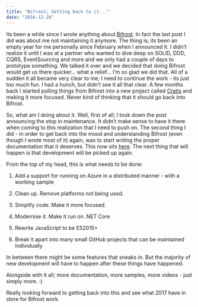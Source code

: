 ```yaml
---
title: "Bifrost; Getting back to it..."
date: "2016-12-28"
---
```


Its been a while since I wrote anything about [Bifrost](http://github.com/dolittle/bifrost). In fact the last post I did was about me not maintaining it anymore. The thing is; its been an empty year for me personally since February when I announced it. I didn’t realize it until I was at a partner who wanted to dive deep on SOLID, DDD, CQRS, EventSourcing and more and we only had a couple of days to prototype something. We talked it over and we decided that doing Bifrost would get us there quicker… what a relief… I’m so glad we did that. All of a sudden it all became very clear to me; I need to continue the work - its just too much fun. I had a hunch, but didn’t see it all that clear. A few months back I started pulling things from Bifrost into a new project called [Cratis](http://) and making it more focused. Never kind of thinking that it should go back into Bifrost.

So, what am I doing about it. Well, first of all; I took down the post announcing the stop in maintenance. It didn’t make sense to have it there when coming to this realization that I need to push on. The second thing I did - in order to get back into the mood and understanding Bifrost (even though I wrote most of it) again, was to start writing the proper documentation that it deserves. This now sits [here](https://dolittle.github.io/bifrost/). The next thing that will happen is that development will be picked up again.

From the top of my head, this is what needs to be done:

1. Add a support for running on Azure in a distributed manner - with a working sample
2. Clean up. Remove platforms not being used.
3. Simplify code. Make it more focused.
4. Modernise it. Make it run on .NET Core  
    
5. Rewrite JavaScript to be ES2015+
6. Break it apart into many small GitHub projects that can be maintained individually

In between there might be some features that sneaks in. But the majority of new development will have to happen after these things have happened.  

Alongside with it all; more documentation, more samples, more videos - just simply more. :)

Really looking forward to getting back into this and see what 2017 have in store for Bifrost work.
